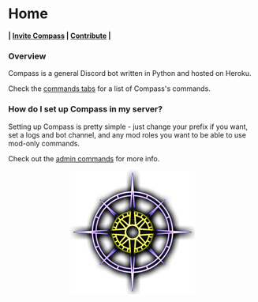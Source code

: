 # Home

**| [Invite Compass](https://discord.com/oauth2/authorize?client_id=932737557836468297&scope=bot&permissions=8&scope=applications.commands%20bot) | [Contribute](https://gitlab.com/glass-ships/compass-bot) |**

### Overview

Compass is a general Discord bot written in Python and hosted on Heroku. 

Check the [commands tabs](General/commands.md) for a list of Compass's commands. 

### How do I set up Compass in my server?

Setting up Compass is pretty simple - just change your prefix if you want, set a logs and bot channel, and any mod roles you want to be able to use mod-only commands.

Check out the [admin commands](Admin/general.md) for more info.

<img src='images/compass.png' alt='Compass Logo' width='50%' style='display: block; margin-left: auto; margin-right: auto;'> 